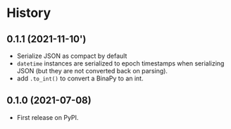 # History

## 0.1.1 (2021-11-10')

* Serialize JSON as compact by default
* `datetime` instances are serialized to epoch timestamps when serializing JSON (but they are not converted back on parsing).
* add `.to_int()` to convert a BinaPy to an int.

## 0.1.0 (2021-07-08)

* First release on PyPI.
